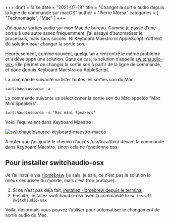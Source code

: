 +++
draft       = false
date        = "2021-07-19"
title       = "Changer la sortie audio depuis la ligne de commande sur macOS"
author      = "Pierre Morsa"
categories  = [ "Technomagie", "Mac" ]
+++

J’ai quatre sorties audio sur mon Mac de bureau. Comme je passe d’une sortie à une autre assez fréquemment, j’ai essayé d’automatiser le processus, mais sans succès. Ni Keyboard Maestro ni AppleScript n’offrent de solution pour changer la sortie son.

Heureusement, comme souvent, quelqu’un a rencontré le même problème et a développé une solution. Dans ce cas, la solution s’appelle [switchaudio-osx](https://github.com/deweller/switchaudio-osx). Elle permet de changer la sortie son à partir de la ligne de commande, et donc depuis Keyboard Maestro ou AppleScript.

La commande suivante va lister toutes les sorties son du Mac.

```
switchaudiosource -a
```

La commande suivante va sélectionner la sortie son du Mac appelée "Mac Mini Speakers".

```
switchaudiosource -s "Mac mini Speakers"
```

Voici l’équivalent dans Keyboard Maestro :

![switchaudiosource-keyboard-maestro-macos](/pictures/2021/07/switchaudiosource-macos.jpg)

À noter que j’ai ajouté le chemin d’accès /usr/local/bin/ devant la commande dans Keyboard Maestro, sinon cela ne fonctionne pas.

## Pour installer switchaudio-osx

Je l’ai installé via [Homebrew](https://brew.sh) (je sais, je sais, ce n’est pas la solution la mieux sécurisée du monde, mais c’est trop pratique).

1. Si ce n’est pas déjà fait, [installez Homebrew depuis le terminal](https://brew.sh).
2. Ensuite, installez switchaudio-osx avec la commande ```brew install switchaudio-osx```

Voilà, désormais vous pouvez l’utiliser pour automatiser le changement de sortie audio du Mac.

